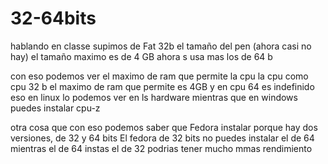 # 32-64bits
hablando en classe supimos de Fat 32b el tamaño del pen (ahora casi no hay) el tamaño maximo es de 4 GB
ahora s usa mas los de 64 b

con eso podemos ver el maximo de ram que permite la cpu la cpu
como cpu 32 b el maximo de ram que permite es 4GB
y en cpu 64 es indefinido 
eso en linux lo podemos ver en ls hardware mientras que en windows puedes instalar cpu-z

otra cosa que con eso podemos saber que Fedora instalar porque hay dos versiones, de 32 y 64 bits
El fedora de 32 bits no puedes instalar el de 64 
mientras el de 64 instas el de 32 podrias tener mucho mmas rendimiento
